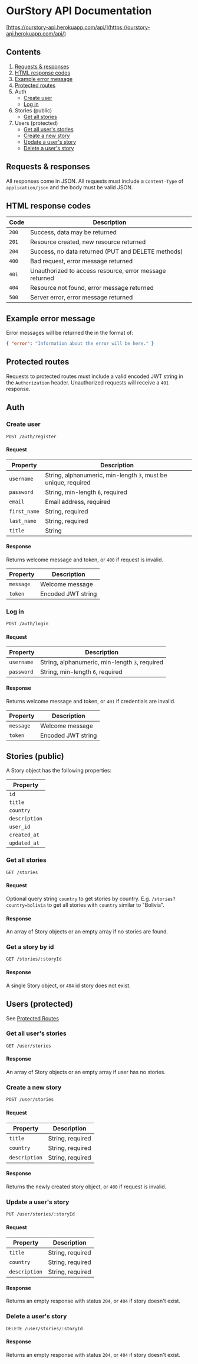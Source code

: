 # OurStory API Documentation

[https://ourstory-api.herokuapp.com/api/](https://ourstory-api.herokuapp.com/api/)

## Contents

1. [Requests & responses](#requests--responses)
1. [HTML response codes](#html-response-codes)
1. [Example error message](#example-error-message)
1. [Protected routes](#protected-routes)
1. Auth
   - [Create user](#create-user)
   - [Log in](#log-in)
1. Stories (public)
   - [Get all stories](#get-all-stories)
1. Users (protected)
   - [Get all user's stories](#get-all-users-stories)
   - [Create a new story](#create-a-new-story)
   - [Update a user's story](#update-a-users-story)
   - [Delete a user's story](#delete-a-users-story)

## Requests & responses

All responses come in JSON. All requests must include a `Content-Type` of `application/json` and the body must be valid JSON.

## HTML response codes

| Code  | Description                                             |
| ----- | ------------------------------------------------------- |
| `200` | Success, data may be returned                           |
| `201` | Resource created, new resource returned                 |
| `204` | Success, no data returned (PUT and DELETE methods)      |
| `400` | Bad request, error message returned                     |
| `401` | Unauthorized to access resource, error message returned |
| `404` | Resource not found, error message returned              |
| `500` | Server error, error message returned                    |

## Example error message

Error messages will be returned the in the format of:

```json
{ "error": "Information about the error will be here." }
```

## Protected routes

Requests to protected routes must include a valid encoded JWT string in the `Authorization` header. Unauthorized requests will receive a `401` response.

## Auth

### Create user

`POST /auth/register`

#### Request

| Property     | Description                                                    |
| ------------ | -------------------------------------------------------------- |
| `username`   | String, alphanumeric, min-length `3`, must be unique, required |
| `password`   | String, min-length `6`, required                               |
| `email`      | Email address, required                                        |
| `first_name` | String, required                                               |
| `last_name`  | String, required                                               |
| `title`      | String                                                         |

#### Response

Returns welcome message and token, or `400` if request is invalid.

| Property  | Description        |
| --------- | ------------------ |
| `message` | Welcome message    |
| `token`   | Encoded JWT string |

### Log in

`POST /auth/login`

#### Request

| Property   | Description                                    |
| ---------- | ---------------------------------------------- |
| `username` | String, alphanumeric, min-length `3`, required |
| `password` | String, min-length `6`, required               |

#### Response

Returns welcome message and token, or `401` if credentials are invalid.

| Property  | Description        |
| --------- | ------------------ |
| `message` | Welcome message    |
| `token`   | Encoded JWT string |

## Stories (public)

A Story object has the following properties:

| Property      |
| ------------- |
| `id`          |
| `title`       |
| `country`     |
| `description` |
| `user_id`     |
| `created_at`  |
| `updated_at`  |

### Get all stories

`GET /stories`

#### Request

Optional query string `country` to get stories by country. E.g. `/stories?country=bolivia` to get all stories with `country` similar to "Bolivia".

#### Response

An array of Story objects or an empty array if no stories are found.

### Get a story by id

`GET /stories/:storyId`

#### Response

A single Story object, or `404` id story does not exist.

## Users (protected)

See [Protected Routes](#protected-routes)

### Get all user's stories

`GET /user/stories`

#### Response

An array of Story objects or an empty array if user has no stories.

### Create a new story

`POST /user/stories`

#### Request

| Property      | Description      |
| ------------- | ---------------- |
| `title`       | String, required |
| `country`     | String, required |
| `description` | String, required |

#### Response

Returns the newly created story object, or `400` if request is invalid.

### Update a user's story

`PUT /user/stories/:storyId`

#### Request

| Property      | Description      |
| ------------- | ---------------- |
| `title`       | String, required |
| `country`     | String, required |
| `description` | String, required |

#### Response

Returns an empty response with status `204`, or `404` if story doesn't exist.

### Delete a user's story

`DELETE /user/stories/:storyId`

#### Response

Returns an empty response with status `204`, or `404` if story doesn't exist.
